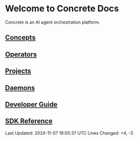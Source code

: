 # Welcome to Concrete Docs

Concrete is an AI agent orchestration platform.

## [Concepts](learn/concepts/index.md)  

## [Operators](learn/concepts/operators.md)

## [Projects](learn/concepts/projects.md)

## [Daemons](learn/concepts/daemons.md)

## [Developer Guide](developer-guide/index.md)

## [SDK Reference](sdk-reference/index.md)

Last Updated: 2024-11-07 19:05:37 UTC
Lines Changed: +4, -3

